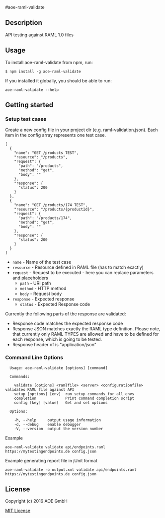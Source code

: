 #aoe-raml-validate

## Description

API testing against RAML 1.0 files

## Usage

To install aoe-raml-validate from npm, run:

```
$ npm install -g aoe-raml-validate
```

If you installed it globally, you should be able to run:

```
aoe-raml-validate --help
```

## Getting started

### Setup test cases
Create a new config file in your project dir (e.g. raml-validation.json).
Each item in the config array represents one test case.

```
[
  {
    "name": "GET /products TEST",
    "resource": "/products",
    "request": {
      "path": "/products",
      "method": "get",
      "body": ""
    },
    "response": {
      "status": 200
    }
  },
  {
    "name": "GET /products/174 TEST",
    "resource": "/products/{productId}",
    "request": {
      "path": "/products/174",
      "method": "get",
      "body": ""
    },
    "response": {
      "status": 200
    }
  }
]
```

- `name` - Name of the test case
- `resource` - Resource defined in RAML file (has to match exactly)
- `request` - Request to be executed - here you can replace parameters and placeholders
  * `path` - URI path
  * `method` - HTTP method
  * `body` - Request body
- `response` - Expected response
  * `status` - Expected Response code

Currently the following parts of the response are validated:
* Response code matches the expected response code
* Response JSON matches exactly the RAML type definition. Please note, that currently only RAML TYPES are allowed and have to be defined for each response, which is going to be tested.
* Response header of is "application/json"

### Command Line Options

```
  Usage: aoe-raml-validate [options] [command]

  Commands:

    validate [options] <ramlfile> <server> <configurationfile> validates RAML file against API
    setup [options] [env]  run setup commands for all envs
    completion             Print command completion script
    config [key] [value]   Get and set options

  Options:

    -h, --help     output usage information
    -d, --debug    enable debugger
    -V, --version  output the version number

```

Example
```
aoe-raml-validate validate api/endpoints.raml https://mytestingendpoints.de config.json
```

Example generating report file in jUnit format
```
aoe-raml-validate -o output.xml validate api/endpoints.raml https://mytestingendpoints.de config.json
```

## License

Copyright (c) 2016 AOE GmbH

[MIT License](http://en.wikipedia.org/wiki/MIT_License)